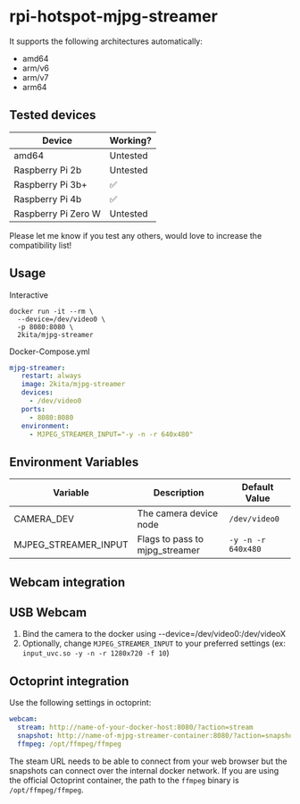 # rpi-hotspot-mjpg-streamer

It supports the following architectures automatically:

- amd64
- arm/v6
- arm/v7
- arm64

## Tested devices

| Device              | Working? |
| ------------------- | -------- |
| amd64               | Untested |
| Raspberry Pi 2b     | Untested |
| Raspberry Pi 3b+    | ✅       |
| Raspberry Pi 4b     | ✅       |
| Raspberry Pi Zero W | Untested |

Please let me know if you test any others, would love to increase the compatibility list!

## Usage

Interactive

```shell
docker run -it --rm \
  --device=/dev/video0 \
  -p 8080:8080 \
  2kita/mjpg-streamer
```

Docker-Compose.yml

```yaml
mjpg-streamer:
   restart: always
   image: 2kita/mjpg-streamer
   devices:
     - /dev/video0
   ports:
     - 8080:8080
   environment:
     - MJPEG_STREAMER_INPUT="-y -n -r 640x480"
```

## Environment Variables

| Variable                 | Description                    | Default Value      |
| ------------------------ | ------------------------------ | ------------------ |
| CAMERA_DEV               | The camera device node         | `/dev/video0`      |
| MJPEG_STREAMER_INPUT     | Flags to pass to mjpg_streamer | `-y -n -r 640x480` |

## Webcam integration

## USB Webcam

1. Bind the camera to the docker using --device=/dev/video0:/dev/videoX
2. Optionally, change `MJPEG_STREAMER_INPUT` to your preferred settings (ex: `input_uvc.so -y -n -r 1280x720 -f 10`)

## Octoprint integration

Use the following settings in octoprint:

```yaml
webcam:
  stream: http://name-of-your-docker-host:8080/?action=stream
  snapshot: http://name-of-mjpg-streamer-container:8080/?action=snapshot
  ffmpeg: /opt/ffmpeg/ffmpeg
```

The steam URL needs to be able to connect from your web browser but the snapshots can connect over the internal docker network. If you are using the official Octoprint container, the path to the `ffmpeg` binary is `/opt/ffmpeg/ffmpeg`.
